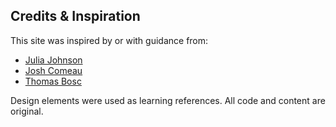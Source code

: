 ## Credits & Inspiration

This site was inspired by or with guidance from:

- [Julia Johnson](https://www.joshwcomeau.com/effective-portfolio/)
- [Josh Comeau](https://www.joshwcomeau.com)
- [Thomas Bosc](https://thomasbosc.com/)

Design elements were used as learning references. All code and content are original.
